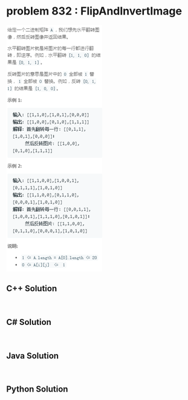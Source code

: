 
# problem 832 : FlipAndInvertImage

<img src="https://github.com/Peefy/PeefyLeetCode/blob/master/doc/801-900/832.FlipAndInvertImage/problem.png"/>

## C++ Solution

```c++



```

## C# Solution

```csharp



```

## Java Solution

```java



```

## Python Solution

```python



```





